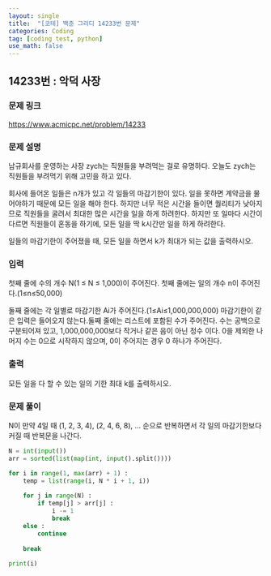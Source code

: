 ```yaml
---
layout: single
title:  "[코테] 백준 그리디 14233번 문제"
categories: Coding
tag: [coding test, python]
use_math: false
---
```


## 14233번 : 악덕 사장
### 문제 링크
<https://www.acmicpc.net/problem/14233>

### 문제 설명
남규회사를 운영하는 사장 zych는 직원들을 부려먹는 걸로 유명하다. 오늘도 zych는 직원들을 부려먹기 위해 고민을 하고 있다.

회사에 들어온 일들은 n개가 있고 각 일들의 마감기한이 있다. 일을 못하면 계약금을 물어야하기 때문에 모든 일을 해야 한다. 하지만 너무 적은 시간을 들이면 퀄리티가 낮아지므로 직원들을 굴려서 최대한 많은 시간을 일을 하게 하려한다. 하지만 또 일마다 시간이 다르면 직원들이 혼동을 하기에, 모든 일을 딱 k시간만 일을 하게 하려한다.

일들의 마감기한이 주어졌을 때, 모든 일을 하면서 k가 최대가 되는 값을 출력하시오.

### 입력
첫째 줄에 수의 개수 N(1 ≤ N ≤ 1,000)이 주어진다. 첫째 줄에는 일의 개수 n이 주어진다.(1≤n≤50,000)

둘째 줄에는 각 일별로 마감기한 Ai가 주어진다.(1≤Ai≤1,000,000,000) 마감기한이 같은 입력은 들어오지 않는다.둘째 줄에는 리스트에 포함된 수가 주어진다. 수는 공백으로 구분되어져 있고, 1,000,000,000보다 작거나 같은 음이 아닌 정수 이다. 0을 제외한 나머지 수는 0으로 시작하지 않으며, 0이 주어지는 경우 0 하나가 주어진다.

### 출력
모든 일을 다 할 수 있는 일의 기한 최대 k를 출력하시오.

### 문제 풀이
N이 만약 4일 때 (1, 2, 3, 4), (2, 4, 6, 8), ... 순으로 반복하면서 각 일의 마감기한보다 커질 때 반복문을 나간다.


```python
N = int(input())
arr = sorted(list(map(int, input().split())))

for i in range(1, max(arr) + 1) :
    temp = list(range(i, N * i + 1, i)) 
        
    for j in range(N) :
        if temp[j] > arr[j] :
            i -= 1
            break
    else : 
        continue
    
    break
    
print(i)
```
